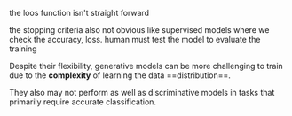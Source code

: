 the loos function isn't straight forward

the stopping criteria also not obvious like supervised models where we check the accuracy, loss.
human must test the model to evaluate the training

Despite their flexibility, generative models can be more challenging to train due to the **complexity** of learning the data ==distribution==. 

They also may not perform as well as discriminative models in tasks that primarily require accurate classification.
